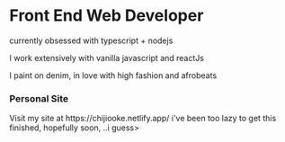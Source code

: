
<h1>Front End Web Developer</h1>
<p>currently obsessed with typescript + nodejs</p>
<p>I work extensively with vanilla javascript and reactJs</P>
<p>I paint on denim, in love with high fashion and afrobeats</p>
<h3>Personal Site</h3>
Visit my site at https://chijiooke.netlify.app/
i've been too lazy to get this finished, hopefully soon, ..i guess>
